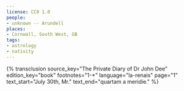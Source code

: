 ```yaml
---
license: CC0 1.0
people:
- unknown -- Arundell
places:
- Cornwall, South West, GB
tags:
- astrology
- nativity
---
```

{% transclusion
  source_key="The Private Diary of Dr John Dee"
  edition_key="book"
  footnotes="1-*"
  language="la-renais"
  page="1"
  text_start="July 30th, Mr."
  text_end="quartam a meridie."
%}
